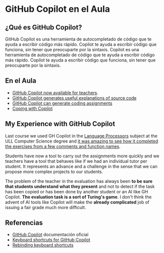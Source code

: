 
# GitHub Copilot en el Aula

## ¿Qué es GitHub Copilot?

GitHub Copilot es una herramienta de autocompletado de código que te ayuda a escribir código más rápido. Copilot te ayuda a escribir código que funciona, sin tener que preocuparte por la sintaxis. Copilot es una herramienta de autocompletado de código que te ayuda a escribir código más rápido. Copilot te ayuda a escribir código que funciona, sin tener que preocuparte por la sintaxis.

## En el Aula


* [GitHub Copilot now available for teachers](https://github.blog/2022-09-08-github-copilot-now-available-for-teachers/).
* [GitHub Copilot generates useful explanations of source code](https://github.blog/2022-09-08-github-copilot-now-available-for-teachers/#github-copilot-generates-useful-explanations-of-source-code)
* [GitHub Copilot can generate coding assignments](https://github.blog/2022-09-08-github-copilot-now-available-for-teachers/#github-copilot-can-generate-coding-assignments)
* [Coping with Copilot](https://www.sigarch.org/coping-with-copilot/)


## My Experience with GitHub Copilot

Last course we used GH Copilot in the [Language Processors](https://ull-esit-gradoii-pl.github.io/) subject at the ULL Computer Science degree and  <a href="https://youtu.be/bxadjvhtffs" target="_blank">it was amazing to see how it  completed the exercises from a few comments and function names</a>.

Students have now a tool to carry out the assignments more quickly and we teachers have a tool that behaves like if we had an individual tutor per student. It represents an advance and a challenge in the sense that we can propose more complex projects to our students.

The problem of the teacher in the evaluation has always been **to be sure that students understand what they present** and not to detect if the task has been copied or has been done by another student or an AI like GH Copilot. **The evaluation task is a sort of Turing's game**. I don't think the advent of AI tools like Copilot will make the **already complicated** job of issuing a fair grade much more difficult.

## Referencias

* [GitHub Copilot](https://docs.github.com/en/copilot) documentación oficial
* [Keyboard shortcuts for GitHub Copilot](https://docs.github.com/en/copilot/configuring-github-copilot/configuring-github-copilot-in-visual-studio-code#keyboard-shortcuts-for-github-copilot)
* [Rebinding keyboard shortcuts](https://docs.github.com/en/copilot/configuring-github-copilot/configuring-github-copilot-in-visual-studio-code#rebinding-keyboard-shortcuts)